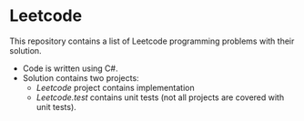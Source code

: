 # Leetcode

This repository contains a list of Leetcode programming problems with their solution.

- Code is written using C#.
- Solution contains two projects:
  - *_Leetcode_* project contains implementation
  - *_Leetcode.test_* contains unit tests (not all projects are covered with unit tests).
